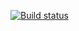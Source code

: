 [![Build status](https://ci.appveyor.com/api/projects/status/b33wf50e43e16qu1?svg=true)](https://ci.appveyor.com/project/Eineleine/ahj-testing)
